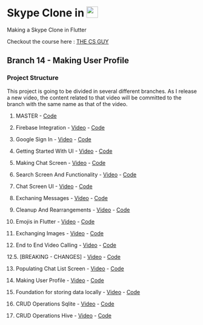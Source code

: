 # Skype Clone in <img src='http://sovitpoudel.com.np/wp-content/uploads/2019/01/flutter.png' height='30' width='30' align='top'>

Making a Skype Clone in Flutter 

Checkout the course here : [THE CS GUY](https://youtu.be/01PUYvVoLa8)

## Branch 14 - Making User Profile

### Project Structure

This project is going to be divided in several different branches. As I release a new video, the content related to that video will be committed to the branch with the same name as that of the video.

1. MASTER - [Code](https://github.com/Ronak99/Skype-Clone/tree/master)

2. Firebase Integration - [Video](https://youtu.be/P1riVXbCSAM) - [Code](https://github.com/Ronak99/Skype-Clone/tree/Firebase_Integration)

3. Google Sign In - [Video](https://youtu.be/mwnUGvmSMrI) - [Code](https://github.com/Ronak99/Skype-Clone/tree/Part-3-Google_Sign_In)

4. Getting Started With UI - [Video](https://youtu.be/M54GufhlWPU) - [Code](https://github.com/Ronak99/Skype-Clone/tree/Part-4-Getting_Started_With_Layout)

5. Making Chat Screen - [Video](https://youtu.be/kbmiyj19ph4) - [Code](https://github.com/Ronak99/Skype-Clone/tree/Part-5-Making_ChatList_Screen)

6. Search Screen And Functionality - [Video](https://youtu.be/FJZw-sAsGas) - [Code](https://github.com/Ronak99/Skype-Clone/tree/Part-6-Implementing_Search_Functionality_And_Making_SearchScreen)

7. Chat Screen UI - [Video](https://youtu.be/h5wq7OK-cSI) - [Code](https://github.com/Ronak99/Skype-Clone/tree/Part-7-Making_ChatScreen_UI)

8. Exchaning Messages - [Video](https://youtu.be/27IpIJeTtwA) - [Code](https://github.com/Ronak99/Skype-Clone/tree/Part-8-Exchanging_Messages_Via_Firebase)

9. Cleanup And Rearrangements - [Video](https://youtu.be/YTonb-VXdio) - [Code](https://github.com/Ronak99/Skype-Clone/tree/Part-9-Cleanup_and_Rearrangement)

10. Emojis in Flutter - [Video](https://youtu.be/Hc7r62fMsTs) - [Code](https://github.com/Ronak99/Skype-Clone/tree/Part-10-Emojies_In_Flutter)

11. Exchanging Images - [Video](https://youtu.be/khspvcbS7qE) - [Code](https://github.com/Ronak99/Skype-Clone/tree/Part-11-Send_Images_Via_Firebase_Storage)

12. End to End Video Calling - [Video](https://youtu.be/v9ngriCV0J0) - [Code](https://github.com/Ronak99/Skype-Clone/tree/Part-12-Video_Calling_Over_Network)

12.5. [BREAKING - CHANGES] - [Video](https://youtu.be/_r5bV5tr5_E) - [Code](https://github.com/Ronak99/Skype-Clone/tree/Part-12-Video_Calling_Over_Network)

13. Populating Chat List Screen - [Video](https://youtu.be/Yjtax0D2MTg) - [Code](https://github.com/Ronak99/Skype-Clone/tree/Part-13-Populate_Chat_List_Screen)

14. Making User Profile - [Video](https://youtu.be/1SDZ_CAykgY) - [Code](https://github.com/Ronak99/Skype-Clone/tree/Part-14-Making_User_Profile)

15. Foundation for storing data locally - [Video](https://www.youtube.com/watch?v=YeYSyI1RXn8) - [Code](https://github.com/Ronak99/Skype-Clone/tree/Part-15-Foundation_For_Storing_Data_Locally)

16. CRUD Operations Sqlite - [Video](https://www.youtube.com/watch?v=2tv4iRrt80E) - [Code](https://github.com/Ronak99/Skype-Clone/tree/Part-16-Using_SQLite_To_Store_Data_Locally)

17. CRUD Operations Hive - [Video](https://youtu.be/IBKFGWb2vsk) - [Code](https://github.com/Ronak99/Skype-Clone/tree/Part-17-Using_HIVE_To_Store_Data_Locally)

